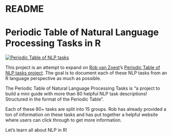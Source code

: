 README
================

# **Periodic Table of Natural Language Processing Tasks** in R

[![Periodic Table of NLP
tasks](images/periodic-table-of-nlp-tasks-high.png "Periodic Table of NLP tasks")](https://www.innerdoc.com/periodic-table-of-nlp-tasks/)

This project is an attempt to expand on [Rob van
Zoest](https://www.innerdoc.com/author/rob-van-zoest/)’s [Periodic Table
of NLP tasks
project](https://www.innerdoc.com/periodic-table-of-nlp-tasks/). The
goal is to document each of these NLP tasks from an R language
perspective as much as possible.

The Periodic Table of Natural Language Processing Tasks is “a project to
build a mini guide with more than 80 helpful NLP task descriptions!
Structured in the format of the Periodic Table”.

Each of these 80+ tasks are split into 15 groups. Rob has already
provided a ton of information on these tasks and has put together a
helpful website where users can click through to get more information.

Let’s learn all about NLP in R!
